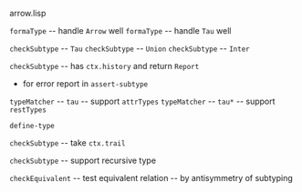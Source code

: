 arrow.lisp

`formaType` -- handle `Arrow` well
`formaType` -- handle `Tau` well

`checkSubtype` -- `Tau`
`checkSubtype` -- `Union`
`checkSubtype` -- `Inter`

`checkSubtype` -- has `ctx.history` and return `Report`

- for error report in `assert-subtype`

`typeMatcher` -- `tau` -- support `attrTypes`
`typeMatcher` -- `tau*` -- support `restTypes`

`define-type`

`checkSubtype` -- take `ctx.trail`

`checkSubtype` -- support recursive type

`checkEquivalent` -- test equivalent relation -- by antisymmetry of subtyping
